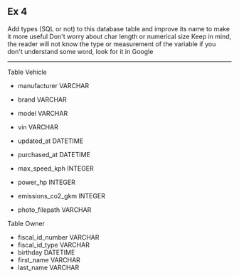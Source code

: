 ## Ex 4

Add types (SQL or not) to this database table and improve its name to make it more useful
Don't worry about char length or numerical size
Keep in mind, the reader will not know the type or measurement of the variable
if you don't understand some word, look for it in Google

---

Table Vehicle

*   manufacturer VARCHAR
*   brand VARCHAR
*   model VARCHAR
  
*   vin VARCHAR
*   updated_at DATETIME
*   purchased_at DATETIME

*   max_speed_kph INTEGER
*   power_hp INTEGER
*   emissions_co2_gkm INTEGER
  
*   photo_filepath VARCHAR

Table Owner

*   fiscal_id_number VARCHAR
*   fiscal_id_type VARCHAR
*   birthday DATETIME
*   first_name VARCHAR
*   last_name VARCHAR
